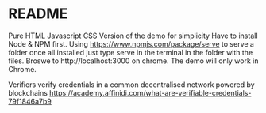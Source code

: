 # README

Pure HTML Javascript CSS Version of the demo for simplicity
Have to install Node & NPM first. 
Using https://www.npmjs.com/package/serve to serve a folder
once all installed just type serve in the terminal in the folder with the files.
Broswe to http://localhost:3000 on chrome. The demo will only work in Chrome.

Verifiers verify credentials in a common decentralised network powered by blockchains
https://academy.affinidi.com/what-are-verifiable-credentials-79f1846a7b9
